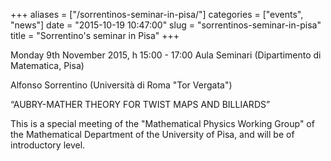 +++
aliases = ["/sorrentinos-seminar-in-pisa/"]
categories = ["events", "news"]
date = "2015-10-19 10:47:00"
slug = "sorrentinos-seminar-in-pisa"
title = "Sorrentino's seminar in Pisa"
+++

Monday 9th November 2015, h 15:00 - 17:00 Aula Seminari (Dipartimento di
Matematica, Pisa)

Alfonso Sorrentino (Università di Roma "Tor Vergata")

“AUBRY-MATHER THEORY FOR TWIST MAPS AND BILLIARDS”

This is a special meeting of the "Mathematical Physics Working Group" of
the Mathematical Department of the University of Pisa, and will be of
introductory level.
